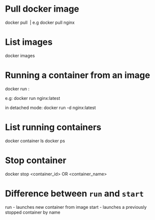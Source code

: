 # Pull docker image
docker pull <image name> | e.g docker pull nginx

# List images
docker images

# Running a container from an image
docker run <image>:<tag>

e.g: docker run nginx:latest

in detached mode: docker run -d nginx:latest

# List running containers
docker container ls
docker ps

# Stop container
docker stop <container_id> OR <container_name>

# Difference between `run` and `start`

run - launches new container from image
start - launches a previously stopped container by name